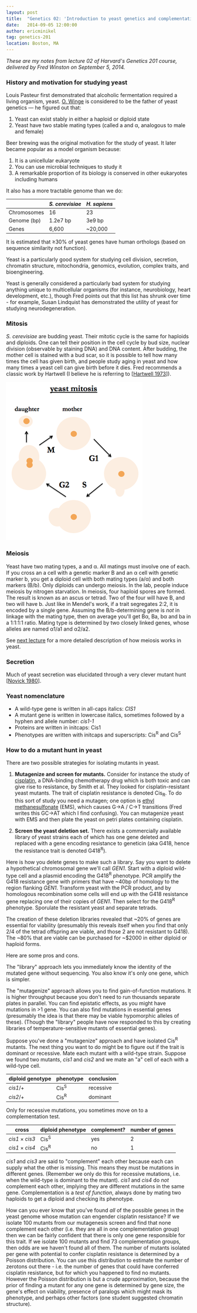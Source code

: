 ```yaml
---
layout: post
title:  "Genetics 02: 'Introduction to yeast genetics and complementation'"
date:   2014-09-05 12:00:00
author: ericminikel
tag: genetics-201
location: Boston, MA
---
```


*These are my notes from lecture 02 of Harvard's Genetics 201 course, delivered by Fred Winston on September 5, 2014.*

### History and motivation for studying yeast

Louis Pasteur first demonstrated that alcoholic fermentation required a living organism, yeast. [O. Winge](http://en.wikipedia.org/wiki/%C3%98jvind_Winge) is considered to be the father of yeast genetics &mdash; he figured out that:

1. Yeast can exist stably in either a haploid or diploid state
2. Yeast have two stable mating types (called a and &alpha;, analogous to male and female)

Beer brewing was the original motivation for the study of yeast. It later became popular as a model organism because:

1. It is a unicellular eukaryote
2. You can use microbial techniques to study it
3. A remarkable proportion of its biology is conserved in other eukaryotes including humans

It also has a more tractable genome than we do:

|  | *S. cerevisiae* | *H. sapiens* | 
| ---- | ---- | ---- |
| Chromosomes | 16 | 23 |
| Genome (bp) | 1.2e7 bp | 3e9 bp |
| Genes | 6,600 | ~20,000 |

It is estimated that &ge;30% of yeast genes have human orthologs (based on sequence similarity not function).

Yeast is a particularly good system for studying cell division, secretion, chromatin structure, mitochondria, genomics, evolution, complex traits, and bioengineering.

Yeast is generally considered a particularly bad system for studying anything unique to multicellular organisms (for instance, neurobiology, heart development, etc.), though Fred points out that this list has shrunk over time - for example, Susan Lindquist has demonstrated the utility of yeast for studying neurodegeneration.

### Mitosis

*S. cerevisiae* are budding yeast. Their mitotic cycle is the same for haploids and diploids. One can tell their position in the cell cycle by bud size, nuclear division (observable by staining DNA) and DNA content. After budding, the mother cell is stained with a bud scar, so it is possible to tell how many times the cell has given birth, and people study aging in yeast and how many times a yeast cell can give birth before it dies. Fred recommends a classic work by Hartwell (I believe he is referring to [[Hartwell 1973]]).

![yeast mitosis](/media/2014/09/yeast-mitosis.png)

### Meiosis

Yeast have two mating types, a and &alpha;. All matings must involve one of each. If you cross an a cell with a genetic marker B and an &alpha; cell with genetic marker b, you get a diploid cell with both mating types (a/&alpha;) and both markers (B/b). Only diploids can undergo meiosis. In the lab, people induce meiosis by nitrogen starvation. In meiosis, four haploid spores are formed. The result is known as an ascus or tetrad. Two of the four will have B, and two will have b. Just like in Mendel's work, if a trait segregates 2:2, it is encoded by a single gene. Assuming the B/b-determining gene is *not* in linkage with the mating type, then on average you'll get B&alpha;, Ba, b&alpha; and ba in a 1:1:1:1 ratio. Mating type is determined by two closely linked genes, whose alleles are named &alpha;1/a1 and &alpha;2/a2.

See [next lecture](/2014/09/08/genetics-03/) for a more detailed description of how meiosis works in yeast.

### Secretion

Much of yeast secretion was elucidated through a very clever mutant hunt [[Novick 1980]].

### Yeast nomenclature

+ A wild-type gene is written in all-caps italics: *CIS1*
+ A mutant gene is written in lowercase italics, sometimes followed by a hyphen and allele number: *cis1-1*
+ Proteins are written in initcaps: Cis1
+ Phenotypes are written with initcaps and superscripts: Cis<sup>R</sup> and Cis<sup>S</sup>

### How to do a mutant hunt in yeast

There are two possible strategies for isolating mutants in yeast.

1. **Mutagenize and screen for mutants.** Consider for instance the study of [cisplatin](http://en.wikipedia.org/wiki/Cisplatin), a DNA-binding chemotherapy drug which is both toxic and can give rise to resistance, by Smith et al. They looked for cisplatin-resistant yeast mutants. The trait of cisplatin resistance is denoted Cis<sub>R</sub>. To do this sort of study you need a mutagen; one option is [ethyl methanesulfonate](http://en.wikipedia.org/wiki/Ethyl_methanesulfonate) (EMS), which causes G&rarr;A / C&rarr;T transitions (Fred writes this GC&rarr;AT which I find confusing). You can mutagenize yeast with EMS and then plate the yeast on petri plates containing cisplatin. 

2. **Screen the yeast deletion set.** There exists a commercially available library of yeast strains each of which has one gene deleted and replaced with a gene encoding resistance to geneticin (aka G418, hence the resistance trait is denoted G418<sup>R</sup>).

Here is how you delete genes to make such a library. Say you want to delete a hypothetical chromosomal gene we'll call *GEN1*. Start with a diploid wild-type cell and a plasmid encoding the G418<sup>R</sup> phenotype. PCR amplify the G418 resistance gene with primers that have ~40bp of homology to the region flanking *GEN1*. Transform yeast with the PCR product, and by homologous recombination some cells will end up with the G418 resistance gene replacing one of their copies of *GEN1*. Then select for the G418<sup>R</sup> phenotype. Sporulate the resistant yeast and separate tetrads.

The creation of these deletion libraries revealed that ~20% of genes are essential for viability (presumably this reveals itself when you find that only 2/4 of the tetrad offspring are viable, and those 2 are not resistant to G418). The ~80% that are viable can be purchased for ~$2000 in either diploid or haploid forms.

Here are some pros and cons.

The "library" approach lets you immediately know the identity of the mutated gene without sequencing. You also know it's only one gene, which is simpler.

The "mutagenize" approach allows you to find gain-of-function mutations. It is higher throughput because you don't need to run thousands separate plates in parallel. You can find epistatic effects, as you might have mutations in &gt;1 gene. You can also find mutations in essential genes (presumably the idea is that there may be viable hypomorphic alleles of these). (Though the "library" people have now responded to this by creating libraries of temperature-sensitive mutants of essential genes).

Suppose you've done a "mutagenize" approach and have isolated Cis<sup>R</sup> mutants. The next thing you want to do might be to figure out if the trait is dominant or recessive. Mate each mutant with a wild-type strain. Suppose we found two mutants, *cis1* and *cis2* and we mate an "a" cell of each with a wild-type cell. 

| diploid genotype | phenotype | conclusion |
| ---- | ---- | ---- | 
| *cis1*/+ | Cis<sup>S</sup> | recessive |
| *cis2*/+ | Cis<sup>R</sup> | dominant |

Only for recessive mutations, you sometimes move on to a complementation test. 

| cross | diploid phenotype | complement? | number of genes |
| ---- | ---- | ---- | ---- |
| *cis1* &times; *cis3* | Cis<sup>S</sup> | yes | 2 |  
| *cis1* &times; *cis4* | Cis<sup>R</sup> | no | 1 |

*cis1* and *cis3* are said to "complement" each other because each can supply what the other is missing. This means they must be mutations in different genes. (Remember we only do this for recessive mutations, i.e. when the wild-type is dominant to the mutant). *cis1* and *cis4* do *not* complement each other, implying they are different mutations in the same gene. Complementation is a *test of function*, always done by mating two haploids to get a diploid and checking its phenotype.

How can you ever know that you've found *all* of the possible genes in the yeast genome whose mutation can engender cisplatin resistance? If we isolate 100 mutants from our mutagenesis screen and find that none complement each other (i.e. they are all in one complementation group) then we can be fairly confident that there is only one gene responsible for this trait. If we isolate 100 mutants and find 73 complementation groups, then odds are we haven't found all of them. The number of mutants isolated per gene with potential to confer cisplatin resistance is determined by a Poisson distribution. You can use this distribution to estimate the number of zerotons out there - i.e. the number of genes that could have conferred cisplatin resistance, but for which you happened to find no mutants. However the Poisson distribution is but a crude approximation, because the prior of finding a mutant for any one gene is determined by gene size, the gene's effect on viability, presence of paralogs which might mask its phenotype, and perhaps other factors (one student suggested chromatin structure).


[Hartwell 1973]: http://www.ncbi.nlm.nih.gov/pubmed/17248617/ "Hartwell LH, Mortimer RK, Culotti J, Culotti M. Genetic Control of the Cell Division Cycle in Yeast: V. Genetic Analysis of cdc Mutants. Genetics. 1973 Jun;74(2):267-86. PubMed PMID: 17248617; PubMed Central PMCID: PMC1212945."

[Novick 1980]: http://www.ncbi.nlm.nih.gov/pubmed/6996832 "Novick P, Field C, Schekman R. Identification of 23 complementation groups required for post-translational events in the yeast secretory pathway. Cell. 1980 Aug;21(1):205-15. PubMed PMID: 6996832."

